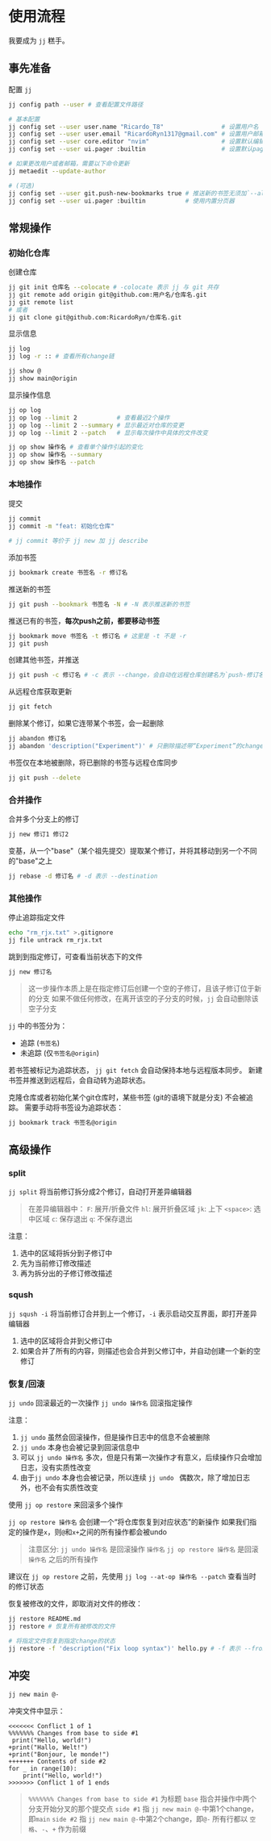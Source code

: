 # 使用流程

我要成为 `jj` 糕手。

## 事先准备

配置 `jj`

```bash
jj config path --user # 查看配置文件路径

# 基本配置
jj config set --user user.name "Ricardo_T8"                # 设置用户名
jj config set --user user.email "RicardoRyn1317@gmail.com" # 设置用户邮箱
jj config set --user core.editor "nvim"                    # 设置默认编辑器
jj config set --user ui.pager :builtin                     # 设置默认pager

# 如果更改用户或者邮箱，需要以下命令更新
jj metaedit --update-author

# (可选)
jj config set --user git.push-new-bookmarks true # 推送新的书签无须加`--allow-new`
jj config set --user ui.pager :builtin           # 使用内置分页器
```

## 常规操作

### 初始化仓库

创建仓库

```bash
jj git init 仓库名 --colocate # -colocate 表示 jj 与 git 共存
jj git remote add origin git@github.com:用户名/仓库名.git
jj git remote list
# 或者
jj git clone git@github.com:RicardoRyn/仓库名.git
```

显示信息

```bash
jj log
jj log -r :: # 查看所有change链

jj show @
jj show main@origin
```

显示操作信息

```bash
jj op log
jj op log --limit 2           # 查看最近2个操作
jj op log --limit 2 --summary # 显示最近对仓库的变更
jj op log --limit 2 --patch   # 显示每次操作中具体的文件改变

jj op show 操作名 # 查看单个操作引起的变化
jj op show 操作名 --summary
jj op show 操作名 --patch
```

### 本地操作

提交

```bash
jj commit
jj commit -m "feat: 初始化仓库"

# jj commit 等价于 jj new 加 jj describe
```

添加书签

```bash
jj bookmark create 书签名 -r 修订名
```

推送新的书签

```bash
jj git push --bookmark 书签名 -N # -N 表示推送新的书签
```

推送已有的书签，**每次push之前，都要移动书签**

```bash
jj bookmark move 书签名 -t 修订名 # 这里是 -t 不是 -r
jj git push
```

创建其他书签，并推送

```bash
jj git push -c 修订名 # -c 表示 --change，会自动在远程仓库创建名为`push-修订名`的书签
```

从远程仓库获取更新

```bash
jj git fetch
```

删除某个修订，如果它连带某个书签，会一起删除

```bash
jj abandon 修订名
jj abandon 'description("Experiment")' # 只删除描述带“Experiment”的change
```

书签仅在本地被删除，将已删除的书签与远程仓库同步

```bash
jj git push --delete
```

### 合并操作

合并多个分支上的修订

```bash
jj new 修订1 修订2
```

变基，从一个"base"（某个祖先提交）提取某个修订，并将其移动到另一个不同的"base"之上

```bash
jj rebase -d 修订名 # -d 表示 --destination
```

### 其他操作

停止追踪指定文件

```bash
echo "rm_rjx.txt" >.gitignore
jj file untrack rm_rjx.txt
```

跳到到指定修订，可查看当前状态下的文件

```bash
jj new 修订名
```

> 这一步操作本质上是在指定修订后创建一个空的子修订，且该子修订位于新的分支
> 如果不做任何修改，在离开该空的子分支的时候，`jj` 会自动删除该空子分支

`jj` 中的书签分为：

- 追踪 (`书签名`)
- 未追踪 (仅`书签名@origin`)

若书签被标记为追踪状态， `jj git fetch` 会自动保持本地与远程版本同步。
新建书签并推送到远程后，会自动转为追踪状态。

克隆仓库或者初始化某个git仓库时，某些书签 (git的语境下就是分支) 不会被追踪。
需要手动将书签设为追踪状态：

```bash
jj bookmark track 书签名@origin
```

## 高级操作

### split

`jj split` 将当前修订拆分成2个修订，自动打开差异编辑器

> 在差异编辑器中：
> `F`: 展开/折叠文件
> `hl`: 展开折叠区域
> `jk`: 上下
> `<space>`: 选中区域
> `c`: 保存退出
> `q`: 不保存退出

注意：

1. 选中的区域将拆分到子修订中
2. 先为当前修订修改描述
3. 再为拆分出的子修订修改描述

### sqush

`jj sqush -i` 将当前修订合并到上一个修订，`-i` 表示启动交互界面，即打开差异编辑器

1. 选中的区域将合并到父修订中
2. 如果合并了所有的内容，则描述也会合并到父修订中，并自动创建一个新的空修订

### 恢复/回滚

`jj undo` 回滚最近的一次操作
`jj undo 操作名` 回滚指定操作

注意：

1. `jj undo` 虽然会回滚操作，但是操作日志中的信息不会被删除
2. `jj undo` 本身也会被记录到回滚信息中
3. 可以 `jj undo 操作名` 多次，但是只有第一次操作才有意义，后续操作只会增加日志，没有实质性改变
4. 由于`jj undo` 本身也会被记录，所以连续 `jj undo ` 偶数次，除了增加日志外，也不会有实质性改变

使用 `jj op restore` 来回滚多个操作

`jj op restore 操作名` 会创建一个“将仓库恢复到对应状态”的新操作
如果我们指定的操作是`x`，则`@`和`x+`之间的所有操作都会被undo

> 注意区分:
> `jj undo 操作名` 是回滚操作 `操作名`
> `jj op restore 操作名` 是回滚 `操作名` 之后的所有操作

建议在 `jj op restore` 之前，先使用 `jj log --at-op 操作名 --patch` 查看当时的修订状态

恢复被修改的文件，即取消对文件的修改：

```bash
jj restore README.md
jj restore # 恢复所有被修改的文件

# 将指定文件恢复到指定change的状态
jj restore -f 'description("Fix loop syntax")' hello.py # -f 表示 --from
```

## 冲突

```bash
jj new main @-
```

冲突文件中显示：

```text
<<<<<<< Conflict 1 of 1
%%%%%%% Changes from base to side #1
 print("Hello, world!")
+print("Hallo, Welt!")
+print("Bonjour, le monde!")
+++++++ Contents of side #2
for _ in range(10):
    print("Hello, world!")
>>>>>>> Conflict 1 of 1 ends
```

> `%%%%%%% Changes from base to side #1` 为标题
> `base` 指合并操作中两个分支开始分叉的那个提交点
> `side #1` 指 `jj new main @-`中第1个change，即`main`
> `side #2` 指 `jj new main @-`中第2个change，即`@-`
> 所有行都以 `空格`、`-`、`+` 作为前缀
